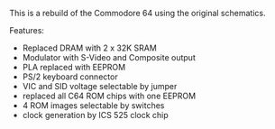 This is a rebuild of the Commodore 64 using the original schematics.

Features:
* Replaced DRAM with 2 x 32K SRAM
* Modulator with S-Video and Composite output
* PLA replaced with EEPROM
* PS/2 keyboard connector
* VIC and SID voltage selectable by jumper
* replaced all C64 ROM chips with one EEPROM
* 4 ROM images selectable by switches
* clock generation by ICS 525 clock chip